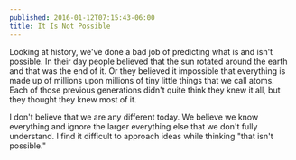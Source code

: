 ```yaml
---
published: 2016-01-12T07:15:43-06:00
title: It Is Not Possible
---
```

Looking at history, we've done a bad job of predicting what is and isn't possible. In their day people believed that the sun rotated around the earth and that was the end of it. Or they believed it impossible that everything is made up of millions upon millions of tiny little things that we call atoms. Each of those previous generations didn't quite think they knew it all, but they thought they knew most of it.

I don't believe that we are any different today. We believe we know everything and ignore the larger everything else that we don't fully understand. I find it difficult to approach ideas while thinking "that isn't possible." 